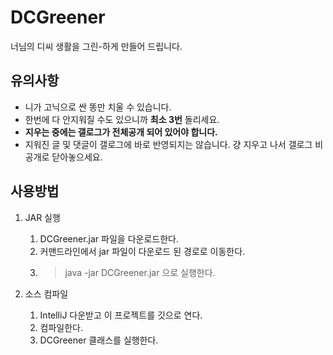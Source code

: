 # DCGreener

너님의 디씨 생활을 그린-하게 만들어 드립니다.

## 유의사항
- 니가 고닉으로 싼 똥만 치울 수 있습니다.
- 한번에 다 안지워질 수도 있으니까 **최소 3번** 돌리세요.
- **지우는 중에는 갤로그가 전체공개 되어 있어야 합니다.**
- 지워진 글 및 댓글이 갤로그에 바로 반영되지는 않습니다. 걍 지우고 나서 갤로그 비공개로 닫아놓으세요.


## 사용방법

1. JAR 실행 
    1. DCGreener.jar 파일을 다운로드한다.
    2. 커맨드라인에서 jar 파일이 다운로드 된 경로로 이동한다.
    3.  > java -jar DCGreener.jar  으로 실행한다.

2. 소스 컴파일
    1. IntelliJ 다운받고 이 프로젝트를 깃으로 연다.
    2. 컴파일한다.
    3.  DCGreener 클래스를 실행한다.

